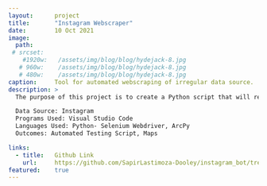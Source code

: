 ```yaml
---
layout:      project
title:       "Instagram Webscraper"
date:        10 Oct 2021
image:
  path:       
 # srcset:
    #1920w:   /assets/img/blog/blog/hydejack-8.jpg
   # 960w:    /assets/img/blog/blog/hydejack-8.jpg
   # 480w:    /assets/img/blog/blog/hydejack-8.jpg
caption:     Tool for automated webscraping of irregular data source.
description: >
  The purpose of this project is to create a Python script that will read an Instagram feed and collect information based on user-inputted criteria. This script is intended to solve the challenge of collecting customer-related information through Instagram at a large scale. With this script, the user should be able to simply run the program; the program will log in to a specified account and collect information, in this case: location data of users that fit a specific set of criteria. In this proposal we shall lay out the specific functions of the script as well as the criteria that will drive data collection. With this script, the user will have their stresses alleviated in regards to the marketing aspect of their company.

  Data Source: Instagram
  Programs Used: Visual Studio Code
  Languages Used: Python- Selenium Webdriver, ArcPy
  Outcomes: Automated Testing Script, Maps

links:
  - title:   Github Link
    url:     https://github.com/SapirLastimoza-Dooley/instagram_bot/tree/master
featured:    true
---
```


